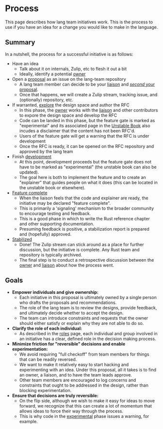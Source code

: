 # Process

This page describes how lang team initiatives work. This is the process to use if you have an idea for a change you would like to make in the language.

## Summary

In a nutshell, the process for a successful initiative is as follows:

- Have an idea
  - Talk about it on internals, Zulip, etc to flesh it out a bit
  - Ideally, identify a potential [owner]
- Open a [proposal] as an issue on the lang-team repository
  - A lang team member can decide to be your [liaison] and [_second_ your proposal][2nd].
  - Once that happens, we will create a Zulip stream, tracking issue, and (optionally) repository, etc.
- If warranted, [explore][experimental] the design space and author the RFC
  - In this phase, the [owner] works with the [liaison] and other contributors to expore the design space and develop the RFC
  - Code can be landed in this phase, but the feature gate is marked as "experimental" and its associated page in the [Unstable Book](https://doc.rust-lang.org/nightly/unstable-book/the-unstable-book.html) also incudes a disclaimer that the content has not been RFC'd.
  - Users of the feature gate will get a warning that the RFC is under development
  - Once the RFC is ready, it can be opened on the RFC repository and approved by the lang team
- Finish [development]
  - At this point, development proceeds but the feature gate does not have to be marked as "experimental" (the unstable book can also be updated).
  - The goal here is both to implement the feature and to create an "explainer" that guides people on what it does (this can be located in the unstable book or elsewhere).
- [Feature complete]
  - When the liaison feels that the code and explainer are ready, the initiative may be declared "feature complete".
  - This is primarily a 'signaling' mechanism to the broader community to encourage testing and feedback.
  - This is a good phase in which to write the Rust reference chapter and other supporting documentation.
  - Presuming feedback is positive, a stabilization report is prepared and (hopefully) approved.
- [Stabilized]
  - Done! The Zulip stream can stick around as a place for further discussion, but the initiative is complete. Any Rust team and repository is typically archived.
  - The final step is to conduct a retrospective discussion between the [owner] and [liaison] about how the process went.

[proposal]: ./process/stages/proposal.md
[owner]: ./process/roles/owner.md
[liaison]: ./process/roles/liaison.md
[proposal]: ./process/stages/proposal.md
[2nd]: ./process/stages/proposal.html#exit-seconding-a-proposal
[experimental]: ./process/stages/experimental.md
[development]: ./process/stages/development.md
[feature complete]: ./process/stages/feature_complete.md
[stabilized]: ./process/stages/stabilized.md

## Goals

- **Empower individuals and give ownership:**
  - Each initiative in this proposal is ultimately owned by a single person who drafts the proposals and recommendations.
  - The role of the lang team is to review the designs, provide feedback, and ultimately decide whether to accept the design.
  - The team can introduce constraints and requests that the owner should either satisfy or explain why they are not able to do so.
- **Clarify the role of each individual:**
  - As described in the [roles] page, each individual and group involved in an initiative has a clear, defined role in the decision making process.
- **Minimize friction for "reversible" decisions and enable experimentation:**
  - We avoid requiring "full checkoff" from team members for things that can be readily reversed.
  - We want to make it relatively easy to start hacking and experimenting with an idea. Under this proposal, all it takes is to find an owner, a liaison, and to have the team leads approve.
  - Other team members are encouraged to log concerns and constraints that ought to be addressed in the design, rather than blocking experimentation.
- **Ensure that decisions are truly reversible:**
  - On the flip side, although we wish to make it easy for ideas to move forward, we recognize that this can create a lot of momentum that allows ideas to force their way through the process.
  - This is why code in the [experimental] phase issues a warning, for example.

[roles]: ./process/roles.md
